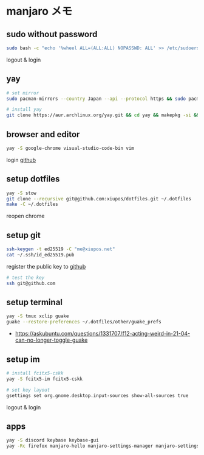 # manjaro メモ

## sudo without password

```bash
sudo bash -c "echo '%wheel ALL=(ALL:ALL) NOPASSWD: ALL' >> /etc/sudoers"
```

logout & login

## yay

```bash
# set mirror
sudo pacman-mirrors --country Japan --api --protocol https && sudo pacman -Syu

# install yay
git clone https://aur.archlinux.org/yay.git && cd yay && makepkg -si && cd .. && rm -rf yay
```

## browser and editor

```bash
yay -S google-chrome visual-studio-code-bin vim
```

login [github](https://github.com/)

## setup dotfiles

```bash
yay -S stow
git clone --recursive git@github.com:xiupos/dotfiles.git ~/.dotfiles
make -C ~/.dotfiles
```

reopen chrome

## setup git

```bash
ssh-keygen -t ed25519 -C "me@xiupos.net"
cat ~/.ssh/id_ed25519.pub
```

register the public key to [github](https://github.com/settings/ssh/new)

```bash
# test the key
ssh git@github.com
```

## setup terminal

```bash
yay -S tmux xclip guake
guake --restore-preferences ~/.dotfiles/other/guake_prefs
```

- https://askubuntu.com/questions/1331707/f12-acting-weird-in-21-04-can-no-longer-toggle-guake

## setup im

```bash
# install fcitx5-cskk
yay -S fcitx5-im fcitx5-cskk

# set key layout
gsettings set org.gnome.desktop.input-sources show-all-sources true
```

logout & login

## apps

```bash
yay -S discord keybase keybase-gui
yay -Rc firefox manjaro-hello manjaro-settings-manager manjaro-settings-manager-notifier pamac-cli pamac-gnome-integration pamac-gtk
```
